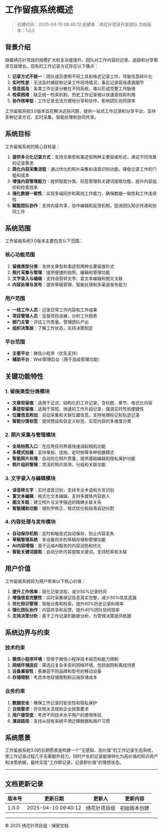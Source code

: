 # 工作留痕系统概述

> 创建时间：2025-04-10 09:40:12
> 创建者：绣花针项目开发团队
> 文档版本：1.0.0

## 背景介绍

随着绣花针项目的规模扩大和复杂度提升，团队对工作内容的记录、追踪和分享需求日益增长。现有的工作记录方式存在以下痛点：

1. **记录方式不统一**：团队成员使用不同工具和格式记录工作，导致信息碎片化
2. **实时性差**：无法及时捕捉和记录工作现场情况，事后记录容易遗漏细节
3. **信息孤岛**：各类工作记录分散在不同系统，难以形成完整工作脉络
4. **检索困难**：缺乏统一检索机制，历史工作记录难以快速查找和利用
5. **协作效率低**：工作记录无法方便地分享和协作，影响团队协同效率

工作留痕系统3.0版本旨在解决这些问题，提供一站式工作记录和分享平台，支持多种记录方式、实时采集、智能处理和协同共享。

## 系统目标

工作留痕系统的核心目标是：

1. **提供多元化记录方式**：支持文章型和事迹型两种主要留痕形式，满足不同场景的记录需求
2. **简化内容采集流程**：通过优化的照片采集和语音识别功能，降低记录工作的门槛和成本
3. **增强内容管理能力**：提供智能分类、标签管理和关键词提取功能，提升内容组织和检索效率
4. **强化数据一致性**：实现多端同步和离线工作能力，确保数据一致性和工作连续性
5. **赋能团队协作**：支持内容共享、协作编辑和反馈机制，促进团队知识传递和协同工作

## 系统范围

工作留痕系统3.0版本主要包含以下范围：

### 核心功能范围

1. **留痕类型分类**：支持文章型和事迹型两种主要留痕形式
2. **照片采集与管理**：提供便捷的拍照、编辑和管理功能
3. **文字录入与编辑**：支持语音转文字、富文本编辑和图文关联
4. **内容处理与发布**：提供草稿管理、智能处理和多渠道发布能力

### 用户范围

- **一线工作人员**：记录日常工作内容和工作成果
- **项目管理人员**：监督项目进展，分析工作趋势
- **部门主管**：评估工作质量，管理团队产出
- **组织决策层**：了解工作状态，支持决策制定

### 平台范围

- **主要平台**：微信小程序（优先支持）
- **辅助平台**：Web管理后台（用于高级管理功能）

## 关键功能特性

### 1. 留痕类型分类模块

- **文章型留痕**：适用于正式、结构化的工作记录，含标题、章节、格式化内容
- **事迹型留痕**：适用于简短、快速的工作片段记录，强调实时性和便捷性
- **位置信息附加**：自动采集和关联位置信息，支持地理标记和轨迹记录
- **智能分类标签**：提供预设和自定义标签，实现内容的多维度分类

### 2. 照片采集与管理模块

- **全局拍照入口**：在应用任何界面快速调起相机功能
- **多模式拍摄**：支持单拍、连拍、定时拍等多种拍摄模式
- **智能照片处理**：自动优化照片质量，提供基础编辑和隐私保护功能
- **照片组织管理**：灵活的照片排序、分组和关联功能

### 3. 文字录入与编辑模块

- **语音转文字**：实时语音识别，支持专业术语和方言识别
- **富文本编辑**：格式化文本编辑，支持多媒体内容嵌入
- **图文关联**：建立照片与文字描述的精确关联关系
- **智能辅助功能**：错别字修正、格式优化和段落自动分割

### 4. 内容处理与发布模块

- **自动保存机制**：定时和触发式自动保存，防止内容丢失
- **草稿管理系统**：多设备同步的草稿存储和管理功能
- **AI内容增强**：基于云端AI服务的内容润色和优化
- **智能关键词提取**：自动分析内容提取关键词，支持检索和关联

## 用户价值

工作留痕系统将为用户带来以下核心价值：

1. **提升工作效率**：简化记录流程，减少50%记录时间
2. **增强信息完整性**：实时采集保证信息真实完整，减少30%信息遗漏
3. **优化知识管理**：智能分类和检索，提升60%历史记录利用率
4. **强化团队协作**：内容共享和反馈，提升40%团队协同效率
5. **支持决策分析**：基于工作记录的数据分析，为管理决策提供依据

## 系统边界与约束

### 技术约束

1. **微信小程序环境**：受限于微信小程序技术规范和能力限制
2. **网络环境适应**：需适应复杂多变的网络环境，包括弱网和离线场景
3. **设备兼容性**：需兼容不同品牌和型号的移动设备
4. **存储限制**：考虑本地存储限制和云端存储成本

### 业务约束

1. **数据安全**：确保工作记录的安全性和隐私保护
2. **合规要求**：符合相关法规和企业政策要求
3. **用户接受度**：考虑不同技术水平用户的使用体验
4. **演进路径**：支持从现有系统平滑迁移数据和用户习惯

## 系统愿景

工作留痕系统3.0的长期愿景是构建一个"无感知、高价值"的工作记录生态系统，使工作记录过程几乎无需额外努力，同时产生的记录能够转化为高价值的知识资产和决策依据，最终实现"工作即记录，记录即价值"的理想状态。

---

## 文档更新记录

| 版本号 | 更新日期 | 更新人 | 更新内容 |
|-------|---------|-------|---------|
| 1.0.0 | 2025-04-10 09:40:12 | 绣花针项目组 | 初始版本创建 |

---

© 2025 绣花针项目组 - 保密文档 